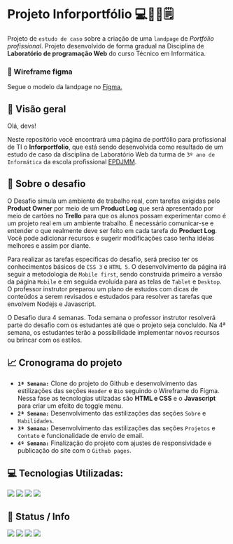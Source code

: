 # Projeto Inforportfólio 💻📱💼🗒
Projeto de `estudo de caso` sobre a criação de uma `landpage` de *Portfólio profissional*. Projeto desenvolvido de forma gradual na Disciplina de **Laboratório de programação Web** do curso Técnico em Informática.

### 🎨 Wireframe figma
Segue o modelo da landpage no [Figma.](https://www.figma.com/file/e3ibqynWILDyZbjIBL7o5N/Inforportfolio?node-id=13%3A2)



## 🔎 **Visão geral**

Olá, devs!

Neste repositório você encontrará uma página de portfólio para profissional de TI o **Inforportfolio**, que está sendo desenvolvida como resultado de um estudo de caso da disciplina de Laboratório Web da turma de `3º ano de Informática` da escola profissional [EPDJMM](https://www.instagram.com/eeepdepjosemariamelo/).

## 🦾 **Sobre o desafio**

O Desafio simula um ambiente de trabalho real, com tarefas exigidas pelo **Product Owner** por meio de um **Product Log** que será apresentado por meio de cartões no **Trello** para que os alunos possam experimentar como é um projeto real em um ambiente trabalho. É necessário comunicar-se e entender o que realmente deve ser feito em cada tarefa do **Product Log**. Você pode adicionar recursos e sugerir modificações caso tenha ideias melhores e assim por diante.

Para realizar as tarefas específicas do desafio, será preciso ter os conhecimentos básicos de `CSS 3` e `HTML 5`. O desenvolvimento da página irá seguir a metodologia de `Mobile first`, sendo construída primeiro a versão da página `Mobile` e em seguida evoluída para as telas de `Tablet` e `Desktop`. O professor instrutor preparou um plano de estudos com dicas de conteúdos a serem revisados e estudados para resolver as tarefas que envolvem Nodejs e Javascript.

O Desafio dura 4 semanas. Toda semana o professor instrutor resolverá parte do desafio com os estudantes até que o projeto seja concluído. Na 4ª semana, os estudantes terão a possibilidade implementar novos recursos ou brincar com os estilos.


## 📈 **Cronograma do projeto**

- **`1ª Semana:`** Clone do projeto do Github e desenvolvimento das estilizações das seções `Header` e `Bio` seguindo o Wireframe do Figma. Nessa fase as tecnologias utilzadas são **HTML e CSS** e o **Javascript** para criar um efeito de toggle menu.
- **`2ª Semana:`** Desenvolvimento das estilizações das seções `Sobre` e `Habilidades`.
- **`3ª Semana:`** Desenvolvimento das estilizações das seções `Projetos` e `Contato` e funcionalidade de envio de email.
- **`4ª Semana:`** Finalização do projeto com ajustes de responsividade e publicação do site com o `Github pages`.

## 💻 Tecnologias Utilizadas:

<div>
  <img src="https://img.shields.io/badge/HTML5-0A81D1?style=for-the-badge&logo=html5&logoColor=white" />
  <img src="https://img.shields.io/badge/CSS3-FF8427?style=for-the-badge&logo=css3&logoColor=white" />
  <img src="https://img.shields.io/badge/Javascript-F7DF1E?style=for-the-badge&logo=javascript&logoColor=black" />
  <img src="https://img.shields.io/badge/Node.js-43853D?style=for-the-badge&logo=node.js&logoColor=white" />
</div>

## 🚩 Status / Info

![](https://img.shields.io/badge/npm-v.8.1.0-blue)
![](https://img.shields.io/github/stars/ti-eeepdjmm/inforportfolio.svg)
![](https://img.shields.io/github/commit-activity/w/ti-eeepdjmm/inforportfolio.svg)
![](https://img.shields.io/github/license/ti-eeepdjmm/inforportfolio.svg)
